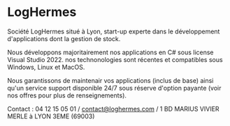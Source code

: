 # LogHermes

Société LogHermes situé à Lyon, start-up experte dans le développement d'applications dont la gestion de stock.

Nous développons majoritairement nos applications en C# sous license Visual Studio 2022. nos technonologies sont récentes et compatibles sous Windows, Linux et MacOS.

Nous garantissons de maintenair vos applications (inclus de base) ainsi qu'un service support disponible 24/7 sous réserve d'option payante (voir nos offres pour plus de renseignements).

Contact :
04 12 15 05 01 /
contact@loghermes.com /
1 BD MARIUS VIVIER MERLE à LYON 3EME (69003)
